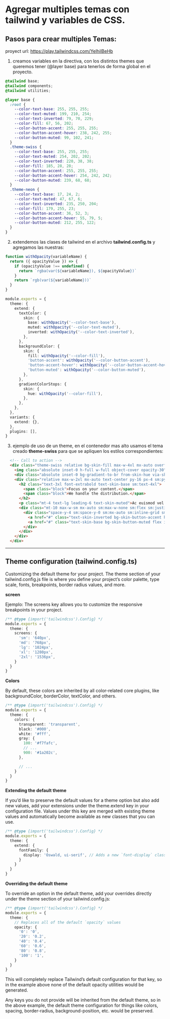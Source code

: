 # Agregar multiples temas con tailwind y variables de CSS.

## **Pasos para crear multiples Temas:**

proyect url: <https://play.tailwindcss.com/YelhilBeHb>

1. creamos variables en la directiva, con los distintos themes que queremos tener (@layer base) para tenerlos de forma global en el proyecto.

```css
@tailwind base;
@tailwind components;
@tailwind utilities;

@layer base {
  :root {
    --color-text-base: 255, 255, 255;
    --color-text-muted: 199, 210, 254;
    --color-text-inverted: 79, 70, 229;
    --color-fill: 67, 56, 202;
    --color-button-accent: 255, 255, 255;
    --color-button-accent-hover: 238, 242, 255;
    --color-button-muted: 99, 102, 241;
  }
  .theme-swiss {
    --color-text-base: 255, 255, 255;
    --color-text-muted: 254, 202, 202;
    --color-text-inverted: 220, 38, 38;
    --color-fill: 185, 28, 28;
    --color-button-accent: 255, 255, 255;
    --color-button-accent-hover: 254, 242, 242;
    --color-button-muted: 239, 68, 68;
  }
  .theme-neon {
    --color-text-base: 17, 24, 2;
    --color-text-muted: 47, 67, 6;
    --color-text-inverted: 235, 250, 204;
    --color-fill: 179, 255, 23;
    --color-button-accent: 36, 52, 3;
    --color-button-accent-hover: 55, 79, 5;
    --color-button-muted: 212, 255, 122;
  }
}

```

2. extendemos las clases de tailwind en el archivo **tailwind.config.ts** y agregamos las nuestras:

```ts
function withOpacity(variableName) {
  return ({ opacityValue }) => {
    if (opacityValue !== undefined) {
      return `rgba(var(${variableName}), ${opacityValue})`
    }
    return `rgb(var(${variableName}))`
  }
}

module.exports = {
  theme: {
    extend: {
      textColor: {
        skin: {
          base: withOpacity('--color-text-base'),
          muted: withOpacity('--color-text-muted'),
          inverted: withOpacity('--color-text-inverted'),
        },
      },
      backgroundColor: {
        skin: {
          fill: withOpacity('--color-fill'),
          'button-accent': withOpacity('--color-button-accent'),
          'button-accent-hover': withOpacity('--color-button-accent-hover'),
          'button-muted': withOpacity('--color-button-muted'),
        },
      },
      gradientColorStops: {
        skin: {
          hue: withOpacity('--color-fill'),
        },
      },
    },
  },
  variants: {
    extend: {},
  },
  plugins: [],
}

```

3. ejemplo de uso de un theme, en el contenedor mas alto usamos el tema creado **theme-swiss** para que se apliquen los estilos correspondientes: 

```html
  <!-- Call to action -->
  <div class="theme-swiss relative bg-skin-fill max-w-4xl mx-auto overflow-hidden sm:rounded-2xl">
    <img class="absolute inset-0 h-full w-full object-cover opacity-30" src="https://images.unsplash.com/photo-1613217784112-e0e197be6a0b?ixid=MXwxMjA3fDB8MHxwaG90by1wYWdlfHx8fGVufDB8fHw%3D&ixlib=rb-1.2.1&auto=format&fit=crop&w=1600&q=80&sat=-100" alt="People working on laptops" />
    <div class="absolute inset-0 bg-gradient-to-br from-skin-hue via-skin-hue to-transparent opacity-90"></div>
    <div class="relative max-w-2xl mx-auto text-center py-16 px-4 sm:py-20 sm:px-6 lg:px-8">
      <h2 class="text-3xl font-extrabold text-skin-base sm:text-4xl">
        <span class="block">Focus on your content.</span>
        <span class="block">We handle the distribution.</span>
      </h2>
      <p class="mt-4 text-lg leading-6 text-skin-muted">Ac euismod vel sit maecenas id pellentesque eu sed consectetur. Malesuada adipiscing sagittis vel nulla nec.</p>
      <div class="mt-10 max-w-sm mx-auto sm:max-w-none sm:flex sm:justify-center">
        <div class="space-y-4 sm:space-y-0 sm:mx-auto sm:inline-grid sm:grid-cols-2 sm:gap-5">
          <a href="#" class="text-skin-inverted bg-skin-button-accent hover:bg-skin-button-accent-hover flex items-center justify-center px-4 py-3 border border-transparent text-base font-medium rounded-md shadow-sm sm:px-8"> Get started </a>
          <a href="#" class="text-skin-base bg-skin-button-muted flex items-center justify-center px-4 py-3 border border-transparent text-base font-medium rounded-md shadow-sm bg-opacity-60 hover:bg-opacity-70 sm:px-8"> Live demo </a>
        </div>
      </div>
    </div>
  </div>
```

---

## **Theme configuration (tailwind.config.ts)**

Customizing the default theme for your project.
The theme section of your tailwind.config.js file is where you define your project’s color palette, type scale, fonts, breakpoints, border radius values, and more.

**screen**

Ejemplo: The screens key allows you to customize the responsive breakpoints in your project.

```typescript
/** @type {import('tailwindcss').Config} */
module.exports = {
  theme: {
    screens: {
      'sm': '640px',
      'md': '768px',
      'lg': '1024px',
      'xl': '1280px',
      '2xl': '1536px',
    }
  }
}
```

**Colors**

By default, these colors are inherited by all color-related core plugins, like backgroundColor, borderColor, textColor, and others.

```ts
/** @type {import('tailwindcss').Config} */
module.exports = {
  theme: {
    colors: {
      transparent: 'transparent',
      black: '#000',
      white: '#fff',
      gray: {
        100: '#f7fafc',
        // ...
        900: '#1a202c',
      },

      // ...
    }
  }
}
```

**Extending the default theme**

If you’d like to preserve the default values for a theme option but also add new values, add your extensions under the theme.extend key in your configuration file. Values under this key are merged with existing theme values and automatically become available as new classes that you can use.

```ts
/** @type {import('tailwindcss').Config} */
module.exports = {
  theme: {
    extend: {
      fontFamily: {
        display: 'Oswald, ui-serif', // Adds a new `font-display` class
      }
    }
  }
}
```

**Overriding the default theme**

To override an option in the default theme, add your overrides directly under the theme section of your tailwind.config.js:

```ts 
/** @type {import('tailwindcss').Config} */
module.exports = {
  theme: {
    // Replaces all of the default `opacity` values
    opacity: {
      '0': '0',
      '20': '0.2',
      '40': '0.4',
      '60': '0.6',
      '80': '0.8',
      '100': '1',
    }
  }
}
```

This will completely replace Tailwind’s default configuration for that key, so in the example above none of the default opacity utilities would be generated.

Any keys you do not provide will be inherited from the default theme, so in the above example, the default theme configuration for things like colors, spacing, border-radius, background-position, etc. would be preserved.